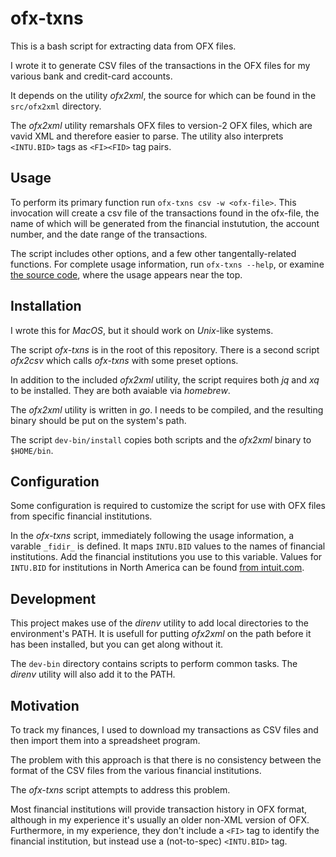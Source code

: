 # ofx-txns

This is a bash script for extracting data from OFX files.

I wrote it to generate CSV files of the transactions in the OFX files
for my various bank and credit-card accounts.

It depends on the utility _ofx2xml_,
the source for which can be found in the `src/ofx2xml` directory.

The _ofx2xml_ utility remarshals OFX files to version-2 OFX files,
which are vavid XML and therefore easier to parse.
The utility also interprets
`<INTU.BID>` tags as `<FI><FID>` tag pairs.

## Usage

To perform its primary function run `ofx-txns csv -w <ofx-file>`.
This invocation will create a csv file
of the transactions found in the ofx-file,
the name of which will be generated from
the financial instutution,
the account number,
and the date range of the transactions.

The script includes other options,
and a few other tangentally-related functions.
For complete usage information,
run `ofx-txns --help`,
or examine [the source code](./ofx-txns),
where the usage appears near the top.

## Installation

I wrote this for _MacOS_,
but it should work on _Unix_-like systems.

The script _ofx-txns_ is in the root of this repository.
There is a second script _ofx2csv_
which calls _ofx-txns_ with some preset options.

In addition to the included _ofx2xml_ utility,
the script requires both _jq_ and _xq_ to be installed.
They are both avaiable via _homebrew_.

The _ofx2xml_ utility is written in _go_.
I needs to be compiled, and the resulting binary
should be put on the system's path.

The script `dev-bin/install`
copies both scripts and the _ofx2xml_ binary
to `$HOME/bin`.

## Configuration

Some configuration is required to customize the script
for use with OFX files from specific financial institutions.

In the _ofx-txns_ script, immediately following the usage information,
a varable `_fidir_` is defined.
It maps `INTU.BID` values to the names of financial institutions.
Add the financial institutions you use to this variable.
Values for `INTU.BID` for institutions in North America
can be found [from intuit.com](https://ofx-prod-filist.intuit.com/qm2400/data/fidir.txt).

## Development

This project makes use of the _direnv_ utility
to add local directories to the environment's PATH.
It is usefull for putting _ofx2xml_ on the path
before it has been installed,
but you can get along without it.

The `dev-bin` directory contains
scripts to perform common tasks.
The _direnv_ utility will also add it to the PATH.

## Motivation

To track my finances,
I used to download my transactions as CSV files
and then import them into a spreadsheet program.

The problem with this approach is that there is
no consistency between the format of the CSV files
from the various financial institutions.

The _ofx-txns_ script attempts to address this problem.

Most financial institutions
will provide transaction history in OFX format,
although in my experience it's usually an older non-XML version of OFX.
Furthermore, in my experience,
they don't include a `<FI>` tag to identify the financial institution,
but instead use a (not-to-spec) `<INTU.BID>` tag.
